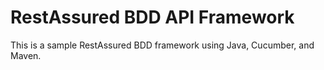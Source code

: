 # RestAssured BDD API Framework

This is a sample RestAssured BDD framework using Java, Cucumber, and Maven.